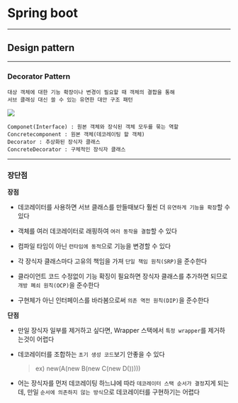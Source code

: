 # Spring boot
---
## Design pattern
---
### Decorator Pattern
```
대상 객체에 대한 기능 확장이나 변경이 필요할 때 객체의 결합을 통해 
서브 클래싱 대신 쓸 수 있는 유연한 대안 구조 패턴
```
![](https://blog.kakaocdn.net/dn/tgAeA/btroEAqroeM/TgDqkRkvDEROc3ihOkhrnk/img.png)
```
Componet(Interface) : 원본 객체와 장식된 객체 모두를 묶는 역할
Concretecomponent : 원본 객체(데코레이팅 할 객체)
Decorator : 추상화된 장식자 클래스
ConcreteDecorator : 구체적인 장식자 클래스
```
---
### 장단점
**장점**   
- 데코레이터를 사용하면 서브 클래스를 만들때보다 훨씬 더 `유연하게 기능을 확장`할 수 있다

- 객체를 여러 데코레이터로 래핑하여 `여러 동작을 결합`할 수 있다
- 컴파일 타임이 아닌 `런타임에 동적`으로 기능을 변경할 수 있다
- 각 장식자 클래스마다 고유의 책임을 가져 `단일 책임 원칙(SRP)`을 준수한다
- 클라이언트 코드 수정없이 기능 확징이 필요하면 장식자 클래스를 추가하면 되므로 `개방 폐쇠 원칙(OCP)`을 준수한다
- 구현체가 아닌 인터페이스를 바라봄으로써 `의존 역전 원칙(DIP)`을 준수한다

**단점**   
-  만일 장식자 일부를 제거하고 싶다면, Wrapper 스택에서 `특정 wrapper`를 제거하는것이 어렵다

- 데코레이터를 조합하는 `초기 생성 코드`보기 안좋을 수 있다
    > ex) new(A(new B(new C(new D()))))
- 어는 장식자를 먼저 데코레이팅 하느냐에 따라 `데코레이터 스택 순서가 결정`지게 되는데, 만일 `순서에 의존하지 않는 방식`으로 데코레이터를 구현하기는 어렵다
